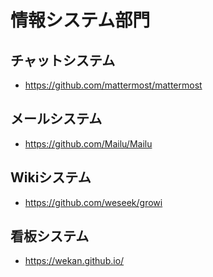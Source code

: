 # 情報システム部門

## チャットシステム

- https://github.com/mattermost/mattermost

## メールシステム

- https://github.com/Mailu/Mailu


## Wikiシステム

- https://github.com/weseek/growi


## 看板システム

- https://wekan.github.io/